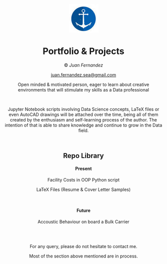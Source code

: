 
<div align="center">


![Logo](trinu.jpg)

# Portfolio & Projects

© *Juan Fernandez*  

juan.fernandez.sea@gmail.com

Open minded & motivated person, eager to learn about creative environments that will stimulate my skills as a Data professional


<br />

Jupyter Notebook scripts involving Data Science concepts, LaTeX files or even AutoCAD drawings will be attached over the time, being all of them created by the enthusiasm and self-learning process of the author. The intention of that is able to share knowledge and continue to grow in the Data field.

<br />






## Repo Library

#### Present

 Facility Costs in OOP Python script
 
 LaTeX Files (Resume & Cover Letter Samples)
  
<br />  
  
#### Future  
  
Accoustic Behaviour on board a Bulk Carrier


<br />


<br />

For any query, please do not hesitate to contact me. 

Most of the section above mentioned are in process.
